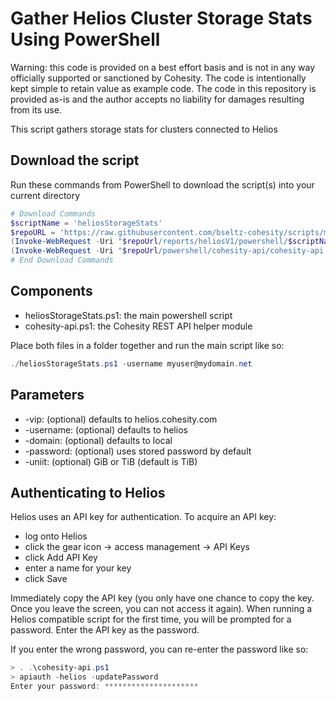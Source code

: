 # Gather Helios Cluster Storage Stats Using PowerShell

Warning: this code is provided on a best effort basis and is not in any way officially supported or sanctioned by Cohesity. The code is intentionally kept simple to retain value as example code. The code in this repository is provided as-is and the author accepts no liability for damages resulting from its use.

This script gathers storage stats for clusters connected to Helios

## Download the script

Run these commands from PowerShell to download the script(s) into your current directory

```powershell
# Download Commands
$scriptName = 'heliosStorageStats'
$repoURL = 'https://raw.githubusercontent.com/bseltz-cohesity/scripts/master'
(Invoke-WebRequest -Uri "$repoUrl/reports/heliosV1/powershell/$scriptName/$scriptName.ps1").content | Out-File "$scriptName.ps1"; (Get-Content "$scriptName.ps1") | Set-Content "$scriptName.ps1"
(Invoke-WebRequest -Uri "$repoUrl/powershell/cohesity-api/cohesity-api.ps1").content | Out-File cohesity-api.ps1; (Get-Content cohesity-api.ps1) | Set-Content cohesity-api.ps1
# End Download Commands
```

## Components

* heliosStorageStats.ps1: the main powershell script
* cohesity-api.ps1: the Cohesity REST API helper module

Place both files in a folder together and run the main script like so:

```powershell
./heliosStorageStats.ps1 -username myuser@mydomain.net
```

## Parameters

* -vip: (optional) defaults to helios.cohesity.com
* -username: (optional) defaults to helios
* -domain: (optional) defaults to local
* -password: (optional) uses stored password by default
* -uniit: (optional) GiB or TiB (default is TiB)

## Authenticating to Helios

Helios uses an API key for authentication. To acquire an API key:

* log onto Helios
* click the gear icon -> access management -> API Keys
* click Add API Key
* enter a name for your key
* click Save

Immediately copy the API key (you only have one chance to copy the key. Once you leave the screen, you can not access it again). When running a Helios compatible script for the first time, you will be prompted for a password. Enter the API key as the password.

If you enter the wrong password, you can re-enter the password like so:

```powershell
> . .\cohesity-api.ps1
> apiauth -helios -updatePassword
Enter your password: *********************
```
